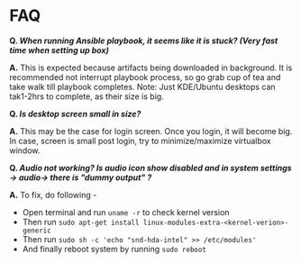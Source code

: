 # FAQ

**Q. *When running Ansible playbook, it seems like it is stuck? (Very fast time when setting up box)***

**A.**  This is expected because artifacts being downloaded in background.  It is recommended not interrupt playbook process, so go grab cup of tea and take walk till playbook completes.
Note: Just KDE/Ubuntu desktops can tak1-2hrs to complete, as their size is big.

**Q. *Is desktop screen small in size?***

**A.** This may be the case for login screen. Once you login, it will become big. In case, screen is small post login, try to minimize/maximize virtualbox window.


**Q. *Audio not working? Is audio icon show disabled and in system settings -> audio-> there is "dummy output" ?***

**A.** To fix, do following -
- Open terminal and run `uname -r` to check kernel version
- Then run `sudo apt-get install linux-modules-extra-<kernel-verion>-generic`
- Then run `sudo sh -c 'echo "snd-hda-intel" >> /etc/modules'`
- And finally reboot system by running `sudo reboot`



